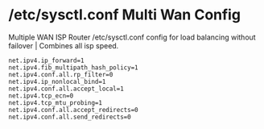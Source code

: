 # /etc/sysctl.conf Multi Wan Config
Multiple WAN ISP Router /etc/sysctl.conf config for load balancing without failover | Combines all isp speed. 

```
net.ipv4.ip_forward=1
net.ipv4.fib_multipath_hash_policy=1
net.ipv4.conf.all.rp_filter=0
net.ipv4.ip_nonlocal_bind=1
net.ipv4.conf.all.accept_local=1
net.ipv4.tcp_ecn=0
net.ipv4.tcp_mtu_probing=1
net.ipv4.conf.all.accept_redirects=0
net.ipv4.conf.all.send_redirects=0
```
